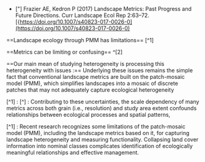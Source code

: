 
- ["] Frazier AE, Kedron P (2017) Landscape Metrics: Past Progress and Future Directions. Curr Landscape Ecol Rep 2:63–72. [{https://doi.org/10.1007/s40823-017-0026-0](https://doi.org/10.1007/s40823-017-0026-0) 

==Landscape ecology through PMM has limitations== [^1]


==Metrics can be limiting or confusing== ^[2] 


==Our main mean of studying heterogeneity is processing this heterogeneity with issues :== Underlying these issues remains the simple fact that conventional landscape metrics are built on the patch-mosaic model (PMM), which simplifies landscapes into a mosaic of discrete patches that may not adequately capture ecological heterogeneity





[^1] : 
[^] : Contributing to these uncertainties, the scale dependency of many metrics across both grain (i.e., resolution) and study area extent confounds relationships between ecological processes and spatial patterns,

[^1] : Recent research recognizes some limitations of the patch-mosaic model (PMM), including the landscape metrics based on it, for capturing landscape heterogeneity and measuring functionality. Collapsing land cover information into nominal classes complicates identification of ecologically meaningful relationships and effective management.
